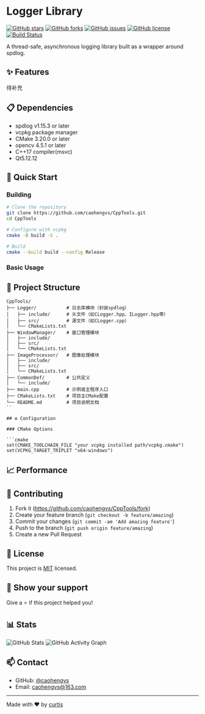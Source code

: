 # Logger Library

[![GitHub stars](https://img.shields.io/github/stars/yourusername/project1)](https://github.com/yourusername/project1/stargazers)
[![GitHub forks](https://img.shields.io/github/forks/yourusername/project1)](https://github.com/yourusername/project1/network)
[![GitHub issues](https://img.shields.io/github/issues/yourusername/project1)](https://github.com/yourusername/project1/issues)
[![GitHub license](https://img.shields.io/github/license/yourusername/project1)](https://github.com/yourusername/project1/blob/master/LICENSE)
[![Build Status](https://github.com/yourusername/project1/workflows/CI/badge.svg)](https://github.com/yourusername/project1/actions)

A thread-safe, asynchronous logging library built as a wrapper around spdlog.

## ✨ Features
待补充

## 📋 Dependencies
- spdlog v1.15.3 or later
- vcpkg package manager
- CMake 3.20.0 or later
- opencv 4.5.1 or later
- C++17 compiler(msvc)
- Qt5.12.12

## 🚀 Quick Start

### Building

```bash
# Clone the repository
git clone https://github.com/caohengvs/CppTools.git
cd CppTools

# Configure with vcpkg
cmake -B build -S .

# Build
cmake --build build --config Release
```

### Basic Usage

## 📁 Project Structure

```
CppTools/
├── Logger/           # 日志库模块（封装spdlog）
│   ├── include/      # 头文件（如CLogger.hpp、ILogger.hpp等）
│   ├── src/          # 源文件（如CLogger.cpp）
│   └── CMakeLists.txt
├── WindowManager/    # 窗口管理模块
│   ├── include/
│   ├── src/
│   └── CMakeLists.txt
├── ImageProcessor/   # 图像处理模块
│   ├── include/
│   ├── src/
│   └── CMakeLists.txt
├── CommonDef/        # 公共定义
│   └── include/
├── main.cpp          # 示例或主程序入口
├── CMakeLists.txt    # 项目主CMake配置
└── README.md         # 项目说明文档
``

## ⚙️ Configuration

### CMake Options

```cmake
set(CMAKE_TOOLCHAIN_FILE "your vcpkg installed path/vcpkg.cmake")
set(VCPKG_TARGET_TRIPLET "x64-windows")
```

## 📈 Performance


## 🤝 Contributing

1. Fork it (https://github.com/caohengvs/CppTools/fork)
2. Create your feature branch (`git checkout -b feature/amazing`)
3. Commit your changes (`git commit -am 'Add amazing feature'`)
4. Push to the branch (`git push origin feature/amazing`)
5. Create a new Pull Request

## 📝 License

This project is [MIT](https://opensource.org/licenses/MIT) licensed.

## 🌟 Show your support

Give a ⭐️ if this project helped you!

## 📊 Stats

![GitHub Stats](https://github-readme-stats.vercel.app/api?username=yourusername&show_icons=true)
![GitHub Activity Graph](https://activity-graph.herokuapp.com/graph?username=yourusername&theme=github)

## 📫 Contact

- GitHub: [@caohengvs](https://github.com/caohengvs)
- Email: caohengvs@163.com

---
Made with ❤️ by [curtis](https://github.com/caohengvs)